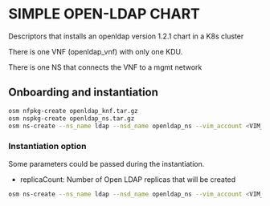 # SIMPLE OPEN-LDAP CHART

Descriptors that installs an openldap version 1.2.1 chart in a K8s cluster

There is one VNF (openldap\_vnf) with only one KDU.

There is one NS that connects the VNF to a mgmt network

## Onboarding and instantiation

```bash
osm nfpkg-create openldap_knf.tar.gz
osm nspkg-create openldap_ns.tar.gz
osm ns-create --ns_name ldap --nsd_name openldap_ns --vim_account <VIM_ACCOUNT_NAME>|<VIM_ACCOUNT_ID> --ssh_keys ${HOME}/.ssh/id_rsa.pub
```

### Instantiation option

Some parameters could be passed during the instantiation.

* replicaCount: Number of Open LDAP replicas that will be created

```bash
osm ns-create --ns_name ldap --nsd_name openldap_ns --vim_account <VIM_ACCOUNT_NAME>|<VIM_ACCOUNT_ID> --config '{additionalParamsForVnf: [{"member-vnf-index": "openldap", "additionalParams": {"replicaCount": "2"}}]}'
```

